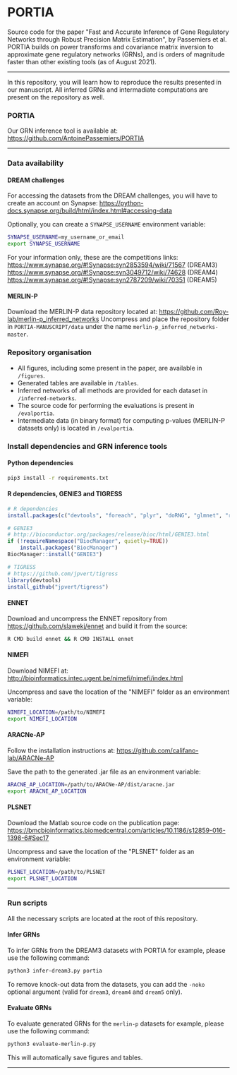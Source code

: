 # PORTIA

Source code for the paper "Fast and Accurate Inference of Gene Regulatory Networks through Robust Precision Matrix Estimation", by Passemiers et al. PORTIA builds on power transforms and covariance matrix inversion to approximate gene regulatory networks (GRNs), and is orders of magnitude faster than other existing tools (as of August 2021).

---

In this repository, you will learn how to reproduce the results presented in our manuscript. All inferred GRNs and intermadiate computations are present on the repository as well.

### PORTIA

Our GRN inference tool is available at: https://github.com/AntoinePassemiers/PORTIA

---

### Data availability

#### DREAM challenges

For accessing the datasets from the DREAM challenges, you will have to create an account on Synapse:
https://python-docs.synapse.org/build/html/index.html#accessing-data

Optionally, you can create a `SYNAPSE_USERNAME` environment variable:
```bash
SYNAPSE_USERNAME=my_username_or_email
export SYNAPSE_USERNAME
```

For your information only, these are the competitions links:
https://www.synapse.org/#!Synapse:syn2853594/wiki/71567 (DREAM3)
https://www.synapse.org/#!Synapse:syn3049712/wiki/74628 (DREAM4)
https://www.synapse.org/#!Synapse:syn2787209/wiki/70351 (DREAM5)

#### MERLIN-P

Download the MERLIN-P data repository located at: https://github.com/Roy-lab/merlin-p_inferred_networks
Uncompress and place the repository folder in `PORTIA-MANUSCRIPT/data` under the name `merlin-p_inferred_networks-master`.

### Repository organisation

- All figures, including some present in the paper, are available in `/figures`.
- Generated tables are available in `/tables`.
- Inferred networks of all methods are provided for each dataset in `/inferred-networks`.
- The source code for performing the evaluations is present in `/evalportia`.
- Intermediate data (in binary format) for computing p-values (MERLIN-P datasets only) is located in `/evalportia`.

### Install dependencies and GRN inference tools

#### Python dependencies

```bash
pip3 install -r requirements.txt
```

#### R dependencies, GENIE3 and TIGRESS

```r
# R dependencies
install.packages(c("devtools", "foreach", "plyr", "doRNG", "glmnet", "randomForest"))

# GENIE3
# http://bioconductor.org/packages/release/bioc/html/GENIE3.html
if (!requireNamespace("BiocManager", quietly=TRUE))
    install.packages("BiocManager")
BiocManager::install("GENIE3")

# TIGRESS
# https://github.com/jpvert/tigress
library(devtools)
install_github("jpvert/tigress")
```

#### ENNET

Download and uncompress the ENNET repository from https://github.com/slawekj/ennet
and build it from the source:

```bash
R CMD build ennet && R CMD INSTALL ennet
```

#### NIMEFI

Download NIMEFI at:
http://bioinformatics.intec.ugent.be/nimefi/nimefi/index.html

Uncompress and save the location of the "NIMEFI" folder as an environment variable:
```bash
NIMEFI_LOCATION=/path/to/NIMEFI
export NIMEFI_LOCATION
```

#### ARACNe-AP

Follow the installation instructions at:
https://github.com/califano-lab/ARACNe-AP

Save the path to the generated .jar file as an environment variable:
```bash
ARACNE_AP_LOCATION=/path/to/ARACNe-AP/dist/aracne.jar
export ARACNE_AP_LOCATION
```

#### PLSNET

Download the Matlab source code on the publication page:
https://bmcbioinformatics.biomedcentral.com/articles/10.1186/s12859-016-1398-6#Sec17

Uncompress and save the location of the "PLSNET" folder as an environment variable:
```bash
PLSNET_LOCATION=/path/to/PLSNET
export PLSNET_LOCATION
```

---

### Run scripts

All the necessary scripts are located at the root of this repository.

#### Infer GRNs

To infer GRNs from the DREAM3 datasets with PORTIA for example, please use the following command:
```bash
python3 infer-dream3.py portia
```
To remove knock-out data from the datasets, you can add the `-noko` optional argument (valid for `dream3`, `dream4` and `dream5` only).

#### Evaluate GRNs

To evaluate generated GRNs for the `merlin-p` datasets for example, please use the following command:
```bash
python3 evaluate-merlin-p.py
```

This will automatically save figures and tables.

---
